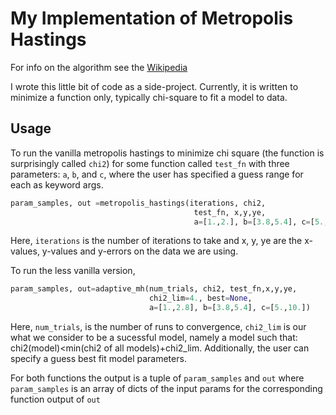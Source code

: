 # My Implementation of Metropolis Hastings

For info on the algorithm see the [Wikipedia](https://en.wikipedia.org/wiki/Metropolis%E2%80%93Hastings_algorithm)

I wrote this little bit of code as a side-project.  Currently, it is written to 
minimize a function only, typically chi-square to fit a model to data.

## Usage

To run the vanilla metropolis hastings to minimize chi square (the function is 
surprisingly called `chi2`) for some function called `test_fn` with three 
parameters: `a`, `b`, and `c`, where the user has specified a guess range for 
each as keyword args.  

```python
param_samples, out =metropolis_hastings(iterations, chi2, 
                                         test_fn, x,y,ye, 
                                         a=[1.,2.], b=[3.8,5.4], c=[5.,8.])
```

Here, `iterations` is the number of iterations to take and x, y, ye are the x-values,
y-values and y-errors on the data we are using.

To run the less vanilla version, 

```python
param_samples, out=adaptive_mh(num_trials, chi2, test_fn,x,y,ye, 
                               chi2_lim=4., best=None, 
                               a=[1.,2.8], b=[3.8,5.4], c=[5.,10.])
```

Here, `num_trials`, is the number of runs to convergence, `chi2_lim` is our what we consider to be a sucessful model, namely a model such that: chi2(model)<min(chi2 of all models)+chi2_lim.  Additionally, the user can specify a guess best fit model parameters.

For both functions the output is a tuple of `param_samples` and `out` where `param_samples` is an array of dicts of the input params for the corresponding function output of `out`
